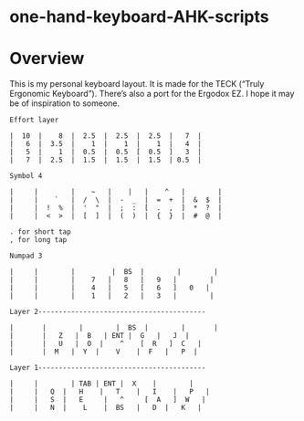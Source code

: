 # one-hand-keyboard-AHK-scripts
Overview
========

This is my personal keyboard layout. It is made for the TECK (“Truly Ergonomic
Keyboard”). There’s also a port for the Ergodox EZ. I hope it may be of
inspiration to someone.

```
Effort layer

|  10  |    8  |  2.5  |  2.5  |  2.5  |   7  |
|   6  |  3.5  |    1  |    1  |    1  |   4  |
|   5  |    1  |  0.5  |  0.5  [  0.5  ]   3  |
|   7  |  2.5  |  1.5  |  1.5  |  1.5  | 0.5  |
```
```
Symbol 4
           
|     |        |    ~   |    |   |    ^   |        |
|     |    `   |  /  \  |  -  _  |  =  +  |  &  $  |
|     |  !  %  |  '  "  |  ;  :  [  .  ,  ]  *  ?  |
|     |  <  >  |  [  ]  |  (  )  |  {  }  |  #  @  |

. for short tap
, for long tap 
```
```
Numpad 3

|     |        |         |  BS  |        |        |
|     |        |    7   |   8   |   9   |        |
|     |        |    4   |   5   [   6   ]   0   |
|     |        |    1   |   2   |   3   |        |
```
```
Layer 2-----------------------------------------

|       |        |        |  BS  |        |       |
|       |   Z   |  B   | ENT |  G   |   J  |
|       |   U   |  O  |    ^    [  R   ]  C   |
|       |  M   |  Y  |    V    |  F   |   P  |
```
```
Layer 1-----------------------------------------

|     |        | TAB | ENT |  X    |        |
|     |   Q  |   H    |   T    |   I    |   P   |
|     |   S  |   E     |   ^     [  A   ]  W   |
|     |   N  |    L    |  BS   |   D  |   K   |
```
